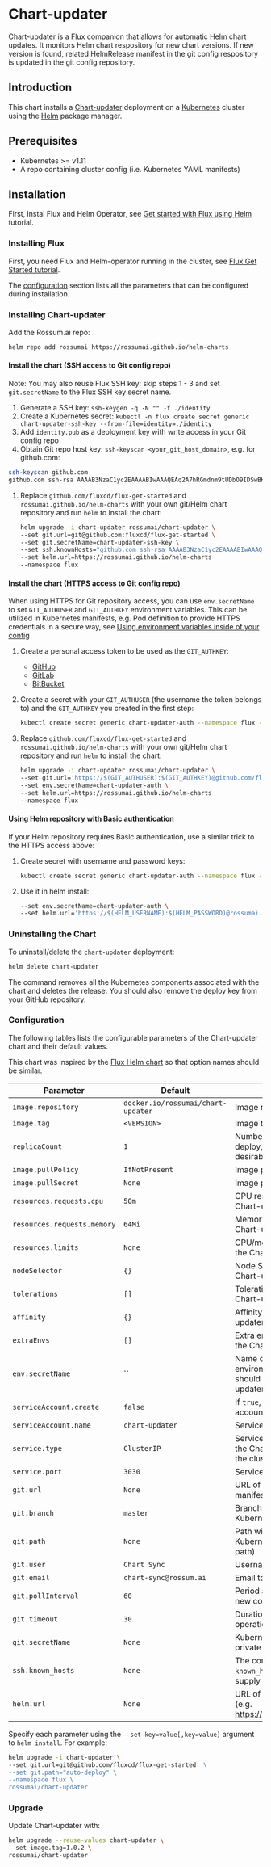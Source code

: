 # Chart-updater

Chart-updater is a [Flux](https://github.com/fluxcd/flux) companion that allows
for automatic [Helm](https://helm.sh) chart updates. It monitors Helm chart
respository for new chart versions. If new version is found, related
HelmRelease manifest in the git config respository is updated in the git config
repository.

## Introduction

This chart installs a [Chart-updater](https://github.com/rossumai/chart-updater) deployment on
a [Kubernetes](http://kubernetes.io) cluster using the [Helm](https://helm.sh) package manager.

## Prerequisites

 - Kubernetes >= v1.11
 - A repo containing cluster config (i.e. Kubernetes YAML manifests)

## Installation

First, instal Flux and Helm Operator, see [Get started with Flux using
Helm](https://docs.fluxcd.io/en/stable/tutorials/get-started-helm.html) tutorial.

### Installing Flux

First, you need Flux and Helm-operator running in the cluster, see [Flux Get Started
tutorial](https://docs.fluxcd.io/en/stable/tutorials/get-started-helm.html).

The [configuration](#configuration) section lists all the parameters that can be configured during installation.

### Installing Chart-updater

Add the Rossum.ai repo:

```sh
helm repo add rossumai https://rossumai.github.io/helm-charts
```

#### Install the chart (SSH access to Git config repo)

Note: You may also reuse Flux SSH key: skip steps 1 - 3 and set `git.secretName` to the Flux SSH key secret name.

1. Generate a SSH key: `ssh-keygen -q -N "" -f ./identity`
1. Create a Kubernetes secret: `kubectl -n flux create secret generic chart-updater-ssh-key --from-file=identity=./identity`
1. Add `identity.pub` as a deployment key with write access in your Git config repo
1. Obtain Git repo host key: `ssh-keyscan <your_git_host_domain>`, e.g. for github.com:
  ```sh
  ssh-keyscan github.com
  github.com ssh-rsa AAAAB3NzaC1yc2EAAAABIwAAAQEAq2A7hRGmdnm9tUDbO9IDSwBK6TbQa+PXYPCPy6rbTrTtw7PHkccKrpp0yVhp5HdEIcKr6pLlVDBfOLX9QUsyCOV0wzfjIJNlGEYsdlLJizHhbn2mUjvSAHQqZETYP81eFzLQNnPHt4EVVUh7VfDESU84KezmD5QlWpXLmvU31/yMf+Se8xhHTvKSCZIFImWwoG6mbUoWf9nzpIoaSjB+weqqUUmpaaasXVal72J+UX2B+2RPW3RcT0eOzQgqlJL3RKrTJvdsjE3JEAvGq3lGHSZXy28G3skua2SmVi/w4yCE6gbODqnTWlg7+wC604ydGXA8VJiS5ap43JXiUFFAaQ==
  ```
1. Replace `github.com/fluxcd/flux-get-started` and `rossumai.github.io/helm-charts` with your own git/Helm chart repository and run `helm` to install the chart:

   ```sh
   helm upgrade -i chart-updater rossumai/chart-updater \
   --set git.url=git@github.com:fluxcd/flux-get-started \
   --set git.secretName=chart-updater-ssh-key \
   --set ssh.knownHosts="github.com ssh-rsa AAAAB3NzaC1yc2EAAAABIwAAAQEAq2A7hRGmdnm9tUDbO9IDSwBK6TbQa+PXYPCPy6rbTrTtw7PHkccKrpp0yVhp5HdEIcKr6pLlVDBfOLX9QUsyCOV0wzfjIJNlGEYsdlLJizHhbn2mUjvSAHQqZETYP81eFzLQNnPHt4EVVUh7VfDESU84KezmD5QlWpXLmvU31/yMf+Se8xhHTvKSCZIFImWwoG6mbUoWf9nzpIoaSjB+weqqUUmpaaasXVal72J+UX2B+2RPW3RcT0eOzQgqlJL3RKrTJvdsjE3JEAvGq3lGHSZXy28G3skua2SmVi/w4yCE6gbODqnTWlg7+wC604ydGXA8VJiS5ap43JXiUFFAaQ==" \
   --set helm.url=https://rossumai.github.io/helm-charts
   --namespace flux
   ```

#### Install the chart (HTTPS access to Git config repo)

When using HTTPS for Git repository access, you can use `env.secretName` to set
`GIT_AUTHUSER` and `GIT_AUTHKEY` environment variables. This can be utilized in
Kubernetes manifests, e.g. Pod definition to provide HTTPS credentials in a
secure way, see [Using environment variables inside of your
config](https://kubernetes.io/docs/tasks/inject-data-application/define-environment-variable-container/#using-environment-variables-inside-of-your-config)

1. Create a personal access token to be used as the `GIT_AUTHKEY`:
   - [GitHub](https://help.github.com/en/articles/creating-a-personal-access-token-for-the-command-line)
   - [GitLab](https://docs.gitlab.com/ee/user/profile/personal_access_tokens.html#creating-a-personal-access-token)
   - [BitBucket](https://confluence.atlassian.com/bitbucketserver/personal-access-tokens-939515499.html)

1. Create a secret with your `GIT_AUTHUSER` (the username the token belongs
   to) and the `GIT_AUTHKEY` you created in the first step:

   ```sh
   kubectl create secret generic chart-updater-auth --namespace flux --from-literal=GIT_AUTHUSER=<username> --from-literal=GIT_AUTHKEY=<token>
   ```

1. Replace `github.com/fluxcd/flux-get-started` and `rossumai.github.io/helm-charts` with your own git/Helm chart repository and run `helm` to install the chart:

   ```sh
   helm upgrade -i chart-updater rossumai/chart-updater \
   --set git.url='https://$(GIT_AUTHUSER):$(GIT_AUTHKEY)@github.com/fluxcd/flux-get-started' \
   --set env.secretName=chart-updater-auth \
   --set helm.url=https://rossumai.github.io/helm-charts
   --namespace flux
   ```

#### Using Helm repository with Basic authentication

If your Helm repository requires Basic authentication, use a similar trick to the HTTPS access above:

1. Create secret with username and password keys:

   ```sh
   kubectl create secret generic chart-updater-auth --namespace flux --from-literal=HELM_USERNAME=<username> --from-literal=HELM_PASSWORD=<password>
   ```

1. Use it in helm install:
   ```sh
   --set env.secretName=chart-updater-auth \
   --set helm.url='https://$(HELM_USERNAME):$(HELM_PASSWORD)@rossumai.github.io/helm-charts' \
   ```

### Uninstalling the Chart

To uninstall/delete the `chart-updater` deployment:

```sh
helm delete chart-updater
```

The command removes all the Kubernetes components associated with the chart and deletes the release.
You should also remove the deploy key from your GitHub repository.

### Configuration

The following tables lists the configurable parameters of the Chart-updater chart and their default values.

This chart was inspired by the [Flux Helm chart](https://github.com/fluxcd/flux/tree/master/chart/flux) so that option names should be similar.


| Parameter                                         | Default                                              | Description
| -----------------------------------------------   | ---------------------------------------------------- | ---
| `image.repository`                                | `docker.io/rossumai/chart-updater`                   | Image repository
| `image.tag`                                       | `<VERSION>`                                          | Image tag
| `replicaCount`                                    | `1`                                                  | Number of Chart-updater pods to deploy, more than one is not desirable.
| `image.pullPolicy`                                | `IfNotPresent`                                       | Image pull policy
| `image.pullSecret`                                | `None`                                               | Image pull secret
| `resources.requests.cpu`                          | `50m`                                                | CPU resource requests for the Chart-updater deployment
| `resources.requests.memory`                       | `64Mi`                                               | Memory resource requests for the Chart-updater deployment
| `resources.limits`                                | `None`                                               | CPU/memory resource limits for the Chart-updater deployment
| `nodeSelector`                                    | `{}`                                                 | Node Selector properties for the Chart-updater deployment
| `tolerations`                                     | `[]`                                                 | Tolerations properties for the Chart-updater deployment
| `affinity`                                        | `{}`                                                 | Affinity properties for the Chart-updater deployment
| `extraEnvs`                                       | `[]`                                                 | Extra environment variables for the Chart-updater pod(s)
| `env.secretName`                                  | ``                                                   | Name of the secret that contains environment variables which should be defined in the Chart-updater container (using `envFrom`)
| `serviceAccount.create`                           | `false`                                              | If `true`, create a new service account
| `serviceAccount.name`                             | `chart-updater`                                      | Service account to be used
| `service.type`                                    | `ClusterIP`                                          | Service type to be used (exposing the Chart-updater API outside of the cluster is not advised)
| `service.port`                                    | `3030`                                               | Service port to be used
| `git.url`                                         | `None`                                               | URL of git repo with Kubernetes manifests
| `git.branch`                                      | `master`                                             | Branch of git repo to use for Kubernetes manifests
| `git.path`                                        | `None`                                               | Path within git repo to locate Kubernetes manifests (relative path)
| `git.user`                                        | `Chart Sync`                                         | Username to use as git committer
| `git.email`                                       | `chart-sync@rossum.ai`                               | Email to use as git committer
| `git.pollInterval`                                | `60`                                                 | Period at which to poll git repo for new commits (seconds)
| `git.timeout`                                     | `30`                                                 | Duration after which git operations time out (seconds)
| `git.secretName`                                  | `None`                                               | Kubernetes secret with the SSH private key.
| `ssh.known_hosts`                                 | `None`                                               | The contents of an SSH `known_hosts` file, if you need to supply host key(s)
| `helm.url`                                        | `None`                                               | URL of Helm repository to scan (e.g. https://github.io/username/charts)

Specify each parameter using the `--set key=value[,key=value]` argument to `helm install`. For example:

```sh
helm upgrade -i chart-updater \
--set git.url=git@github.com/fluxcd/flux-get-started' \
--set git.path="auto-deploy" \
--namespace flux \
rossumai/chart-updater
```

### Upgrade

Update Chart-updater with:

```sh
helm upgrade --reuse-values chart-updater \
--set image.tag=1.0.2 \
rossumai/chart-updater
```

